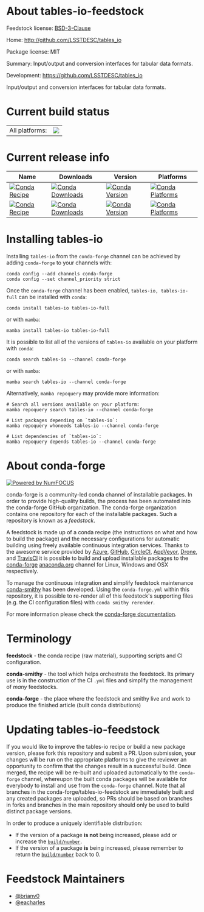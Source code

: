About tables-io-feedstock
=========================

Feedstock license: [BSD-3-Clause](https://github.com/conda-forge/tables-io-feedstock/blob/main/LICENSE.txt)

Home: http://github.com/LSSTDESC/tables_io

Package license: MIT

Summary: Input/output and conversion interfaces for tabular data formats.

Development: https://github.com/LSSTDESC/tables_io

Input/output and conversion interfaces for tabular data formats.


Current build status
====================


<table><tr><td>All platforms:</td>
    <td>
      <a href="https://dev.azure.com/conda-forge/feedstock-builds/_build/latest?definitionId=13774&branchName=main">
        <img src="https://dev.azure.com/conda-forge/feedstock-builds/_apis/build/status/tables-io-feedstock?branchName=main">
      </a>
    </td>
  </tr>
</table>

Current release info
====================

| Name | Downloads | Version | Platforms |
| --- | --- | --- | --- |
| [![Conda Recipe](https://img.shields.io/badge/recipe-tables--io-green.svg)](https://anaconda.org/conda-forge/tables-io) | [![Conda Downloads](https://img.shields.io/conda/dn/conda-forge/tables-io.svg)](https://anaconda.org/conda-forge/tables-io) | [![Conda Version](https://img.shields.io/conda/vn/conda-forge/tables-io.svg)](https://anaconda.org/conda-forge/tables-io) | [![Conda Platforms](https://img.shields.io/conda/pn/conda-forge/tables-io.svg)](https://anaconda.org/conda-forge/tables-io) |
| [![Conda Recipe](https://img.shields.io/badge/recipe-tables--io--full-green.svg)](https://anaconda.org/conda-forge/tables-io-full) | [![Conda Downloads](https://img.shields.io/conda/dn/conda-forge/tables-io-full.svg)](https://anaconda.org/conda-forge/tables-io-full) | [![Conda Version](https://img.shields.io/conda/vn/conda-forge/tables-io-full.svg)](https://anaconda.org/conda-forge/tables-io-full) | [![Conda Platforms](https://img.shields.io/conda/pn/conda-forge/tables-io-full.svg)](https://anaconda.org/conda-forge/tables-io-full) |

Installing tables-io
====================

Installing `tables-io` from the `conda-forge` channel can be achieved by adding `conda-forge` to your channels with:

```
conda config --add channels conda-forge
conda config --set channel_priority strict
```

Once the `conda-forge` channel has been enabled, `tables-io, tables-io-full` can be installed with `conda`:

```
conda install tables-io tables-io-full
```

or with `mamba`:

```
mamba install tables-io tables-io-full
```

It is possible to list all of the versions of `tables-io` available on your platform with `conda`:

```
conda search tables-io --channel conda-forge
```

or with `mamba`:

```
mamba search tables-io --channel conda-forge
```

Alternatively, `mamba repoquery` may provide more information:

```
# Search all versions available on your platform:
mamba repoquery search tables-io --channel conda-forge

# List packages depending on `tables-io`:
mamba repoquery whoneeds tables-io --channel conda-forge

# List dependencies of `tables-io`:
mamba repoquery depends tables-io --channel conda-forge
```


About conda-forge
=================

[![Powered by
NumFOCUS](https://img.shields.io/badge/powered%20by-NumFOCUS-orange.svg?style=flat&colorA=E1523D&colorB=007D8A)](https://numfocus.org)

conda-forge is a community-led conda channel of installable packages.
In order to provide high-quality builds, the process has been automated into the
conda-forge GitHub organization. The conda-forge organization contains one repository
for each of the installable packages. Such a repository is known as a *feedstock*.

A feedstock is made up of a conda recipe (the instructions on what and how to build
the package) and the necessary configurations for automatic building using freely
available continuous integration services. Thanks to the awesome service provided by
[Azure](https://azure.microsoft.com/en-us/services/devops/), [GitHub](https://github.com/),
[CircleCI](https://circleci.com/), [AppVeyor](https://www.appveyor.com/),
[Drone](https://cloud.drone.io/welcome), and [TravisCI](https://travis-ci.com/)
it is possible to build and upload installable packages to the
[conda-forge](https://anaconda.org/conda-forge) [anaconda.org](https://anaconda.org/)
channel for Linux, Windows and OSX respectively.

To manage the continuous integration and simplify feedstock maintenance
[conda-smithy](https://github.com/conda-forge/conda-smithy) has been developed.
Using the ``conda-forge.yml`` within this repository, it is possible to re-render all of
this feedstock's supporting files (e.g. the CI configuration files) with ``conda smithy rerender``.

For more information please check the [conda-forge documentation](https://conda-forge.org/docs/).

Terminology
===========

**feedstock** - the conda recipe (raw material), supporting scripts and CI configuration.

**conda-smithy** - the tool which helps orchestrate the feedstock.
                   Its primary use is in the construction of the CI ``.yml`` files
                   and simplify the management of *many* feedstocks.

**conda-forge** - the place where the feedstock and smithy live and work to
                  produce the finished article (built conda distributions)


Updating tables-io-feedstock
============================

If you would like to improve the tables-io recipe or build a new
package version, please fork this repository and submit a PR. Upon submission,
your changes will be run on the appropriate platforms to give the reviewer an
opportunity to confirm that the changes result in a successful build. Once
merged, the recipe will be re-built and uploaded automatically to the
`conda-forge` channel, whereupon the built conda packages will be available for
everybody to install and use from the `conda-forge` channel.
Note that all branches in the conda-forge/tables-io-feedstock are
immediately built and any created packages are uploaded, so PRs should be based
on branches in forks and branches in the main repository should only be used to
build distinct package versions.

In order to produce a uniquely identifiable distribution:
 * If the version of a package **is not** being increased, please add or increase
   the [``build/number``](https://docs.conda.io/projects/conda-build/en/latest/resources/define-metadata.html#build-number-and-string).
 * If the version of a package **is** being increased, please remember to return
   the [``build/number``](https://docs.conda.io/projects/conda-build/en/latest/resources/define-metadata.html#build-number-and-string)
   back to 0.

Feedstock Maintainers
=====================

* [@brianv0](https://github.com/brianv0/)
* [@eacharles](https://github.com/eacharles/)

